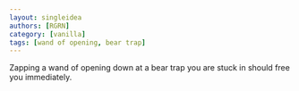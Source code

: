```yaml
---
layout: singleidea
authors: [RGRN]
category: [vanilla]
tags: [wand of opening, bear trap]
---
```

Zapping a wand of opening down at a bear trap you are stuck in should free you immediately.
